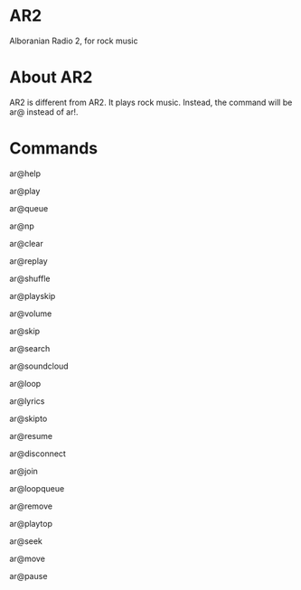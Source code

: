 # AR2
Alboranian Radio 2, for rock music

# About AR2
AR2 is different from AR2. It plays rock music. Instead, the command will be ar@ instead of ar!.

# Commands
ar@help

ar@play

ar@queue

ar@np

ar@clear

ar@replay

ar@shuffle

ar@playskip

ar@volume

ar@skip

ar@search

ar@soundcloud

ar@loop

ar@lyrics

ar@skipto

ar@resume

ar@disconnect

ar@join

ar@loopqueue

ar@remove

ar@playtop

ar@seek

ar@move

ar@pause
